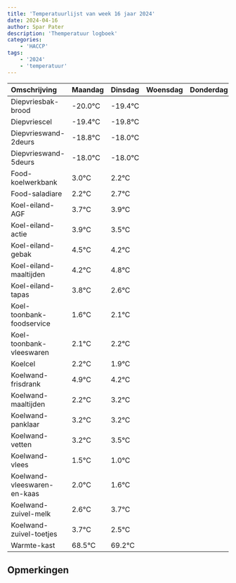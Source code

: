 ```yaml
---
title: 'Temperatuurlijst van week 16 jaar 2024'
date: 2024-04-16
author: Spar Pater
description: 'Themperatuur logboek'
categories:
    - 'HACCP'
tags:
    - '2024'
    - 'temperatuur'
---
```

|Omschrijving|Maandag|Dinsdag|Woensdag|Donderdag|Vrijdag|Zaterdag|Zondag|
|:---|:---|:---|:---|:---|:---|:---|:---|
|Diepvriesbak-brood|-20.0°C|-19.4°C| | | | | |
|Diepvriescel|-19.4°C|-19.8°C| | | | | |
|Diepvrieswand-2deurs|-18.8°C|-18.0°C| | | | | |
|Diepvrieswand-5deurs|-18.0°C|-18.0°C| | | | | |
|Food-koelwerkbank|3.0°C|2.2°C| | | | | |
|Food-saladiare|2.2°C|2.7°C| | | | | |
|Koel-eiland-AGF|3.7°C|3.9°C| | | | | |
|Koel-eiland-actie|3.9°C|3.5°C| | | | | |
|Koel-eiland-gebak|4.5°C|4.2°C| | | | | |
|Koel-eiland-maaltijden|4.2°C|4.8°C| | | | | |
|Koel-eiland-tapas|3.8°C|2.6°C| | | | | |
|Koel-toonbank-foodservice|1.6°C|2.1°C| | | | | |
|Koel-toonbank-vleeswaren|2.1°C|2.2°C| | | | | |
|Koelcel|2.2°C|1.9°C| | | | | |
|Koelwand-frisdrank|4.9°C|4.2°C| | | | | |
|Koelwand-maaltijden|2.2°C|3.2°C| | | | | |
|Koelwand-panklaar|3.2°C|3.2°C| | | | | |
|Koelwand-vetten|3.2°C|3.5°C| | | | | |
|Koelwand-vlees|1.5°C|1.0°C| | | | | |
|Koelwand-vleeswaren-en-kaas|2.0°C|1.6°C| | | | | |
|Koelwand-zuivel-melk|2.6°C|3.7°C| | | | | |
|Koelwand-zuivel-toetjes|3.7°C|2.5°C| | | | | |
|Warmte-kast|68.5°C|69.2°C| | | | | |

## Opmerkingen


